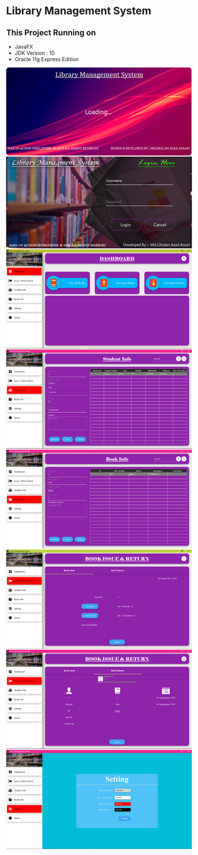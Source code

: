 # Library Management System

## This Project Running on

- JavaFX
- JDK Version : 10
- Oracle 11g Express Edition

![Splash Screen](screenshots/SplashScreen.PNG)
![Login Form](screenshots/loginscreen.PNG)
![Dashboard Form](screenshots/dashboard.PNG)
![Student Form](screenshots/student.PNG)
![Book Form](screenshots/book.PNG)
![Issue Book Form](screenshots/Issue.PNG)
![Return Book Form](screenshots/return.PNG)
![Setting](screenshots/setting.PNG)
